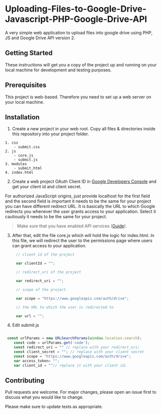 # Uploading-Files-to-Google-Drive-Javascript-PHP-Google-Drive-API

A very simple web application to upload files into google drive using PHP, JS and Google Drive API version 2.

## Getting Started

These instructions will get you a copy of the project up and running on your local machine for development and testing purposes.

## Prerequisites

This project is web-based. Therefore you need to set up a web server on your local machine.

## Installation

1. Create a new project in your web root.
Copy all files & directories inside this repository into your project folder.
```
1. css
    - submit.css
2. js
    - core.js
    - submit.js
3. modules
    - submit.html
4. index.html
```
2. Create a web project OAuth Client ID in [Google Developers Console](https://console.developers.google.com/) and get your client id and client secret. 

For authorized JavaScript origins, just provide localhost for the first field and the second field is important it needs to be the same for your project you can have different redirect URL. It is basically the URL to which Google redirects you whenever the user grants access to your application. Select it cautiously it needs to be the same for your project.

> Make sure that you have enabled API services ([Guide](https://support.google.com/googleapi/answer/6158841?hl=en)).

3. After that, edit the file core.js which will hold the logic for index.html. In this file, we will redirect the user to the permissions page where users can grant access to your application.

```js
     // client id of the project

     var clientId = "";

     // redirect_uri of the project

     var redirect_uri = "";

     // scope of the project

     var scope = "https://www.googleapis.com/auth/drive";

     // the URL to which the user is redirected to

     var url = "";
```
4. Edit submit.js

```js

 const urlParams = new URLSearchParams(window.location.search);
    const code = urlParams.get('code');
    const redirect_uri = "" // replace with your redirect_uri;
    const client_secret = ""; // replace with your client secret
    const scope = "https://www.googleapis.com/auth/drive";
    var access_token= "";
    var client_id = ""// replace it with your client id;

```

## Contributing
Pull requests are welcome. For major changes, please open an issue first to discuss what you would like to change.

Please make sure to update tests as appropriate.
